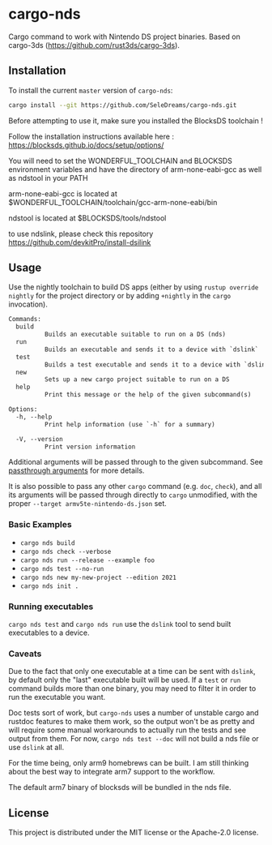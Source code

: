 # cargo-nds

Cargo command to work with Nintendo DS project binaries. Based on cargo-3ds (https://github.com/rust3ds/cargo-3ds).

## Installation

To install the current `master` version of `cargo-nds`:

```sh
cargo install --git https://github.com/SeleDreams/cargo-nds.git
```
Before attempting to use it, make sure you installed the BlocksDS toolchain !

Follow the installation instructions available here : https://blocksds.github.io/docs/setup/options/

You will need to set the WONDERFUL_TOOLCHAIN and BLOCKSDS environment variables and have the directory of arm-none-eabi-gcc as well as ndstool in your PATH

arm-none-eabi-gcc is located at $WONDERFUL_TOOLCHAIN/toolchain/gcc-arm-none-eabi/bin

ndstool is located at $BLOCKSDS/tools/ndstool

to use ndslink, please check this repository https://github.com/devkitPro/install-dsilink 

## Usage

Use the nightly toolchain to build DS apps (either by using `rustup override nightly` for the project directory or by adding `+nightly` in the `cargo` invocation).

```txt
Commands:
  build
          Builds an executable suitable to run on a DS (nds)
  run
          Builds an executable and sends it to a device with `dslink`
  test
          Builds a test executable and sends it to a device with `dslink`
  new
          Sets up a new cargo project suitable to run on a DS
  help
          Print this message or the help of the given subcommand(s)

Options:
  -h, --help
          Print help information (use `-h` for a summary)

  -V, --version
          Print version information
```

Additional arguments will be passed through to the given subcommand.
See [passthrough arguments](#passthrough-arguments) for more details.

It is also possible to pass any other `cargo` command (e.g. `doc`, `check`),
and all its arguments will be passed through directly to `cargo` unmodified,
with the proper `--target armv5te-nintendo-ds.json` set.

### Basic Examples

* `cargo nds build`
* `cargo nds check --verbose`
* `cargo nds run --release --example foo`
* `cargo nds test --no-run`
* `cargo nds new my-new-project --edition 2021`
* `cargo nds init .`
### Running executables

`cargo nds test` and `cargo nds run` use the `dslink` tool to send built
executables to a device.

### Caveats

Due to the fact that only one executable at a time can be sent with `dslink`,
by default only the "last" executable built will be used. If a `test` or `run`
command builds more than one binary, you may need to filter it in order to run
the executable you want.

Doc tests sort of work, but `cargo-nds` uses a number of unstable cargo and
rustdoc features to make them work, so the output won't be as pretty and will
require some manual workarounds to actually run the tests and see output from them.
For now, `cargo nds test --doc` will not build a nds file or use `dslink` at all.

For the time being, only arm9 homebrews can be built. I am still thinking about the best way to integrate arm7 support to the workflow.

The default arm7 binary of blocksds will be bundled in the nds file.

## License

This project is distributed under the MIT license or the Apache-2.0 license.
